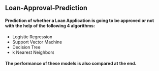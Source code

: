 ## Loan-Approval-Prediction
#### Prediction of whether a Loan Application is going to be approved or not with the help of the following 4 algorithms:
- Logistic Regression
- Support Vector Machine
- Decision Tree
- k Nearest Neighbors
#### The performance of these models is also compared at the end.
